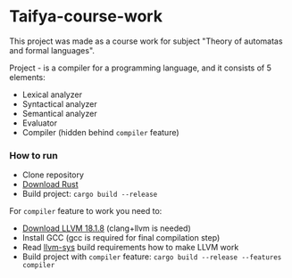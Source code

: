 # Taifya-course-work

This project was made as a course work for subject "Theory of automatas and formal languages".

Project - is a compiler for a programming language, and it consists of 5 elements:
* Lexical analyzer
* Syntactical analyzer
* Semantical analyzer
* Evaluator
* Compiler (hidden behind `compiler` feature)

### How to run
* Clone repository
* [Download Rust](https://rustup.rs/)
* Build project: `cargo build --release`

For `compiler` feature to work you need to:
* [Download LLVM 18.1.8](https://github.com/llvm/llvm-project/releases/tag/llvmorg-18.1.8) (clang+llvm is needed)
* Install GCC (gcc is required for final compilation step)
* Read [llvm-sys](https://docs.rs/crate/llvm-sys/180.0.0) build requirements how to make LLVM work
* Build project with `compiler` feature: `cargo build --release --features compiler`
